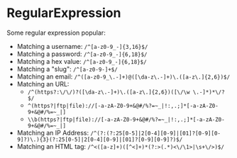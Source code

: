 # RegularExpression
Some regular expression popular:

+ Matching a username: `/^[a-z0-9_-]{3,16}$/`
+ Matching a password: `/^[a-z0-9_-]{6,18}$/`
+ Matching a hex value: `/^[a-z0-9_-]{6,18}$/`
+ Matching a "slug": `/^[a-z0-9-]+$/`
+ Matching an email: `/^([a-z0-9_\.-]+)@([\da-z\.-]+)\.([a-z\.]{2,6})$/`
+ Matching an URL:
  + `/^(https?:\/\/)?([\da-z\.-]+)\.([a-z\.]{2,6})([\/\w \.-]*)*\/?$/`
  + `^(https?|ftp|file)://[-a-zA-Z0-9+&@#/%?=~_|!:,.;]*[-a-zA-Z0-9+&@#/%=~_|]` 
  + `\\b(https?|ftp|file)://[-a-zA-Z0-9+&@#/%?=~_|!:,.;]*[-a-zA-Z0-9+&@#/%=~_|]`
+ Matching an IP Address: `/^(?:(?:25[0-5]|2[0-4][0-9]|[01]?[0-9][0-9]?)\.){3}(?:25[0-5]|2[0-4][0-9]|[01]?[0-9][0-9]?)$/`
+ Matching an HTML tag: `/^<([a-z]+)([^<]+)*(?:>(.*)<\/\1>|\s+\/>)$/`
